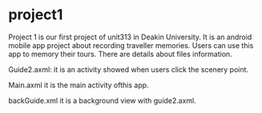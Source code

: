 # project1
Project 1 is our first project of unit313 in Deakin University. It is an android mobile app project about recording traveller memories. Users can use this app to memory their tours. There are details about files information.

Guide2.axml:
it is an activity showed when users click the scenery point.

 
Main.axml 
it is the main activity ofthis app.

 
backGuide.xml 
it is a background view with guide2.axml.
